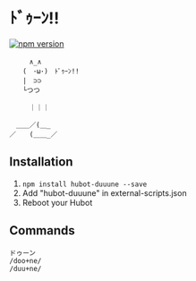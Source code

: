 # ﾄﾞｩｰﾝ!!
[![npm version](https://badge.fury.io/js/hubot-duuune.svg)](http://badge.fury.io/js/hubot-duuune)

```
　　　∧_∧ 
　　(　･ω･)　ﾄﾞｩｰﾝ!! 
　　|　⊃⊃ 
　　└つつ 
 
　　　｜｜｜  
 
　＿＿／(＿_ 
／　　(＿＿_／ 
```

## Installation

1. `npm install hubot-duuune --save`
2. Add "hubot-duuune" in external-scripts.json
4. Reboot your Hubot

## Commands

```
ドゥーン
/doo+ne/
/duu+ne/
```
